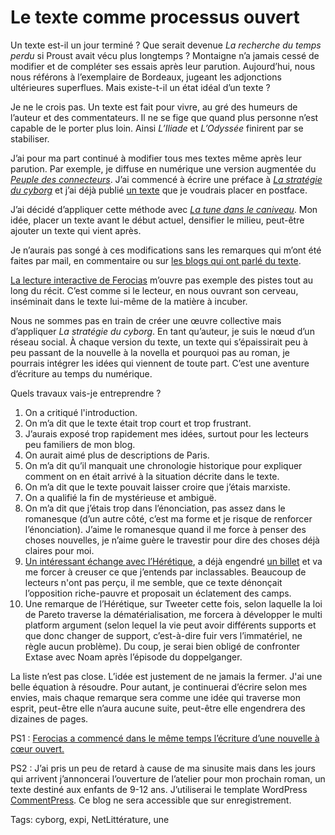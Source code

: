 # Le texte comme processus ouvert

Un texte est-il un jour terminé ? Que serait devenue *La recherche du temps perdu* si Proust avait vécu plus longtemps ? Montaigne n’a jamais cessé de modifier et de compléter ses essais après leur parution. Aujourd’hui, nous nous référons à l’exemplaire de Bordeaux, jugeant les adjonctions ultérieures superflues. Mais existe-t-il un état idéal d’un texte ?<span id="more-20410"></span>

Je ne le crois pas. Un texte est fait pour vivre, au gré des humeurs de l’auteur et des commentateurs. Il ne se fige que quand plus personne n’est capable de le porter plus loin. Ainsi *L’Iliade* et *L’Odyssée* finirent par se stabiliser.

J’ai pour ma part continué à modifier tous mes textes même après leur parution. Par exemple, je diffuse en numérique une version augmentée du [*Peuple des connecteurs*](http://blog.tcrouzet.com/le-peuple-des-connecteurs/). J’ai commencé à écrire une préface à [*La stratégie du cyborg*](http://blog.tcrouzet.com/la-strategie-du-cyborg/) et j’ai déjà publié [un texte](http://blog.tcrouzet.com/2010/08/04/autore-cyborg/) que je voudrais placer en postface.

J’ai décidé d’appliquer cette méthode avec [*La tune dans le caniveau*](http://blog.tcrouzet.com/tune-caniveau/). Mon idée, placer un texte avant le début actuel, densifier le milieu, peut-être ajouter un texte qui vient après.

Je n’aurais pas songé à ces modifications sans les remarques qui m’ont été faites par mail, en commentaire ou sur [les blogs qui ont parlé du texte](http://blog.tcrouzet.com/tune-caniveau/#presse).

[La lecture interactive de Ferocias](http://lespeuplesdusoleil.hautetfort.com/archive/2010/11/11/thierry-crouzet-la-tune-dans-le-caniveau.html) m’ouvre pas exemple des pistes tout au long du récit. C’est comme si le lecteur, en nous ouvrant son cerveau, inséminait dans le texte lui-même de la matière à incuber.

Nous ne sommes pas en train de créer une œuvre collective mais d’appliquer *La stratégie du cyborg*. En tant qu’auteur, je suis le nœud d’un réseau social. À chaque version du texte, un texte qui s’épaissirait peu à peu passant de la nouvelle à la novella et pourquoi pas au roman, je pourrais intégrer les idées qui viennent de toute part. C’est une aventure d’écriture au temps du numérique.

Quels travaux vais-je entreprendre ?

1. On a critiqué l'introduction.
2. On m’a dit que le texte était trop court et trop frustrant.
3. J’aurais exposé trop rapidement mes idées, surtout pour les lecteurs peu familiers de mon blog.
4. On aurait aimé plus de descriptions de Paris.
5. On m’a dit qu’il manquait une chronologie historique pour expliquer comment on en était arrivé à la situation décrite dans le texte.
6. On m’a dit que le texte pouvait laisser croire que j’étais marxiste.
7. On a qualifié la fin de mystérieuse et ambiguë.
8. On m’a dit que j’étais trop dans l’énonciation, pas assez dans le romanesque (d’un autre côté, c’est ma forme et je risque de renforcer l’énonciation). J’aime le romanesque quand il me force à penser des choses nouvelles, je n’aime guère le travestir pour dire des choses déjà claires pour moi.
9. [Un intéressant échange avec l’Hérétique](http://heresie.hautetfort.com/archive/2010/11/08/du-centre-au-tiers-etat.html), a déjà engendré [un billet](http://blog.tcrouzet.com/2010/11/07/qu%E2%80%99ils-sont-ces-caricaturaux-gauchistes/) et va me forcer à creuser ce que j’entends par inclassables. Beaucoup de lecteurs n'ont pas perçu, il me semble, que ce texte dénonçait l’opposition riche-pauvre et proposait un éclatement des camps.
10. Une remarque de l’Hérétique, sur Tweeter cette fois, selon laquelle la loi de Pareto traverse la dématérialisation, me forcera à développer le multi platform argument (selon lequel la vie peut avoir différents supports et que donc changer de support, c’est-à-dire fuir vers l’immatériel, ne règle aucun problème). Du coup, je serai bien obligé de confronter Extase avec Noam après l’épisode du doppelganger.

La liste n’est pas close. L’idée est justement de ne jamais la fermer. J'ai une belle équation à résoudre. Pour autant, je continuerai d’écrire selon mes envies, mais chaque remarque sera comme une idée qui traverse mon esprit, peut-être elle n’aura aucune suite, peut-être elle engendrera des dizaines de pages.

PS1 : [Ferocias a commencé dans le même temps l’écriture d’une nouvelle à cœur ouvert.](http://lespeuplesdusoleil.hautetfort.com/archive/2010/11/14/ecrire-une-nouvelle-de-l-idee-a-la-soumission-du-texte.html)

PS2 : J’ai pris un peu de retard à cause de ma sinusite mais dans les jours qui arrivent j’annoncerai l’ouverture de l’atelier pour mon prochain roman, un texte destiné aux enfants de 9-12 ans. J’utiliserai le template WordPress [CommentPress](http://www.futureofthebook.org/commentpress/). Ce blog ne sera accessible que sur enregistrement.

Tags: cyborg, expi, NetLittérature, une